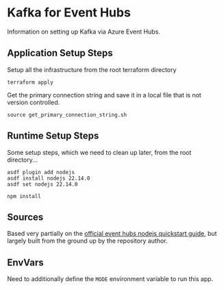 # Kafka for Event Hubs

Information on setting up Kafka via Azure Event Hubs.

## Application Setup Steps

Setup all the infrastructure from the root terraform directory

```shell
terraform apply
```

Get the primary connection string and save it in a local file that is not version controlled.

```shell
source get_primary_connection_string.sh
```

## Runtime Setup Steps

Some setup steps, which we need to clean up later, from the root directory...

```shell
asdf plugin add nodejs
asdf install nodejs 22.14.0
asdf set nodejs 22.14.0
```

```shell
npm install
```

## Sources

Based very partially on the [official event hubs nodejs quickstart guide](https://github.com/Azure/azure-event-hubs-for-kafka/tree/master/quickstart/node), but largely built from the ground up by the repository author.

## EnvVars

Need to additionally define the `MODE` environment variable to run this app.
